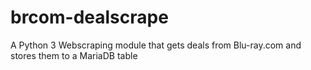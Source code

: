 # brcom-dealscrape
A Python 3 Webscraping module that gets deals from Blu-ray.com and stores them to a MariaDB table

